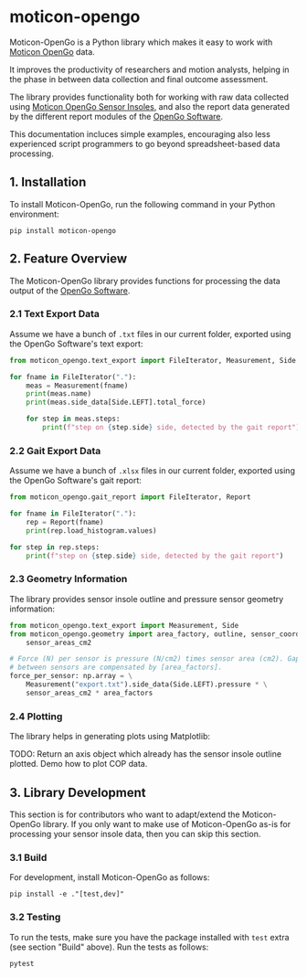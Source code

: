 # moticon-opengo

Moticon-OpenGo is a Python library which makes it easy to work with
[Moticon OpenGo](https://moticon.com/opengo) data.

It improves the productivity of researchers and motion analysts, helping in the
phase in between data collection and final outcome assessment.

The library provides functionality both for working with raw data collected
using [Moticon OpenGo Sensor Insoles](https://moticon.com/opengo/sensor-insoles),
and also the report data generated by the different report modules of the
[OpenGo Software](https://moticon.com/opengo/software).

This documentation incluces simple examples, encouraging also less experienced
script programmers to go beyond spreadsheet-based data processing.


## 1. Installation

To install Moticon-OpenGo, run the following command in your Python environment:
```
pip install moticon-opengo
```


## 2. Feature Overview

The Moticon-OpenGo library provides functions for processing the data output of
the [OpenGo Software](https://moticon.com/opengo/software).

### 2.1 Text Export Data

Assume we have a bunch of `.txt` files in our current folder, exported using the
OpenGo Software's text export:

```Python
from moticon_opengo.text_export import FileIterator, Measurement, Side

for fname in FileIterator("."):
    meas = Measurement(fname)
    print(meas.name)
    print(meas.side_data[Side.LEFT].total_force)

    for step in meas.steps:
        print(f"step on {step.side} side, detected by the gait report")
```

### 2.2 Gait Export Data

Assume we have a bunch of `.xlsx` files in our current folder, exported using
the OpenGo Software's gait report:

```Python
from moticon_opengo.gait_report import FileIterator, Report

for fname in FileIterator("."):
    rep = Report(fname)
    print(rep.load_histogram.values)

for step in rep.steps:
    print(f"step on {step.side} side, detected by the gait report")
```

### 2.3 Geometry Information

The library provides sensor insole outline and pressure sensor geometry
information:

```Python
from moticon_opengo.text_export import Measurement, Side
from moticon_opengo.geometry import area_factory, outline, sensor_coordinates, \
    sensor_areas_cm2

# Force (N) per sensor is pressure (N/cm2) times sensor area (cm2). Gaps in
# between sensors are compensated by [area_factors].
force_per_sensor: np.array = \
    Measurement("export.txt").side_data(Side.LEFT).pressure * \
    sensor_areas_cm2 * area_factors
```

### 2.4 Plotting

The library helps in generating plots using Matplotlib:

TODO: Return an axis object which already has the sensor insole outline plotted.
Demo how to plot COP data.


## 3. Library Development

This section is for contributors who want to adapt/extend the Moticon-OpenGo
library. If you only want to make use of Moticon-OpenGo as-is for processing
your sensor insole data, then you can skip this section.

### 3.1 Build

For development, install Moticon-OpenGo as follows:
```
pip install -e ."[test,dev]"
```

### 3.2 Testing

To run the tests, make sure you have the package installed with `test` extra
(see section "Build" above). Run the tests as follows:
```
pytest
```

